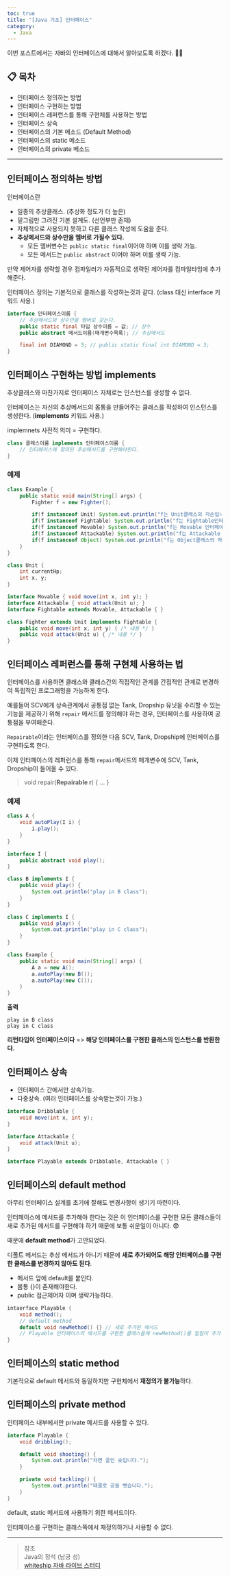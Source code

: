 ```yaml
---
toc: true
title: "[Java 기초] 인터페이스"
category:
  - Java
---
```


이번 포스트에서는 자바의 인터페이스에 대해서 알아보도록 하겠다. 👨‍🏫

## 📋 목차

- 인터페이스 정의하는 방법
- 인터페이스 구현하는 방법
- 인터페이스 레퍼런스를 통해 구현체를 사용하는 방법
- 인터페이스 상속
- 인터페이스의 기본 메소드 $($Default Method)
- 인터페이스의 static 메소드
- 인터페이스의 private 메소드

---

## 인터페이스 정의하는 방법
인터페이스란

- 일종의 추상클래스. $($추상화 정도가 더 높은)
- 밑그림만 그려진 기본 설계도. $($선언부만 존재)
- 자체적으로 사용되지 못하고 다른 클래스 작성에 도움을 준다.
- **추상메서드와 상수만을 멤버로 가질수 있다.**
    - 모든 멤버변수는 `public static final`이어야 하며 이를 생략 가능.
    - 모든 메서드는 `public abstract` 이어야 하며 이를 생략 가능.

만약 제어자를 생략할 경우 컴파일러가 자동적으로 생략된 제어자를 컴파일타임에 추가해준다.

인터페이스 정의는 기본적으로 클래스를 작성하는것과 같다. $($class 대신 interface 키워드 사용.)

```java
interface 인터페이스이름 {
    // 추상메서드와 상수만을 멤버로 갖는다.
    public static final 타입 상수이름 = 값; // 상수
    public abstract 메서드이름(매개변수목록); // 추상메서드

    final int DIAMOND = 3; // public static final int DIAMOND = 3;
}
```

## 인터페이스 구현하는 방법 implements
추상클래스와 마찬가지로 인터페이스 자체로는 인스턴스를 생성할 수 없다.

인터페이스는 자신의 추상메서드의 몸통을 만들어주는 클래스를 작성하여 인스턴스를 생성한다. $($**implements** 키워드 사용.)

implemnets 사전적 의미 = 구현하다.

```java
class 클래스이름 implements 인터페이스이름 {
    // 인터페이스에 정의된 추상메서드를 구현해야한다.
}
```

### 예제

```java
class Example {
    public static void main(String[] args) {
        Fighter f = new Fighter();

        if(f instanceof Unit) System.out.println("f는 Unit클래스의 자손입니다.");
        if(f instanceof Fightable) System.out.println("f는 Fightable인터페이스를 구현했습니다.");
        if(f instanceof Movable) System.out.println("f는 Movable 인터페이스를 구현했습니다.");
        if(f instanceof Attackable) System.out.println("f는 Attackable 인터페이스를 구현했습니다.");
        if(f instanceof Object) System.out.println("f는 Object클래스의 자손입니다.");
    }
}

class Unit {
    int currentHp;
    int x, y;
}

interface Movable { void move(int x, int y); }
interface Attackable { void attack(Unit u); }
interface Fightable extends Movable, Attackable { }

class Fighter extends Unit implements Fightable {
    public void move(int x, int y) { /* 내용 */ }
    public void attack(Unit u) { /* 내용 */ }
}
```

## 인터페이스 레퍼런스를 통해 구현체 사용하는 법
인터페이스를 사용하면 클래스와 클래스간의 직접적인 관계를 간접적인 관계로 변경하여 독립적인 프로그래밍을 가능하게 한다.

예를들어 SCV에게 상속관계에서 공통점 없는 Tank, Dropship 유닛을 수리할 수 있는 기능을 제공하기 위해 `repair` 메서드를 정의해야 하는 경우, 인터페이스를 사용하여 공통점을 부여해준다.

`Repairable`이라는 인터페이스를 정의한 다음 SCV, Tank, Dropship에 인터페이스를 구현하도록 한다. 

이제 인터페이스의 레퍼런스를 통해 `repair`메서드의 매개변수에 SCV, Tank, Dropship이 들어올 수 있다.

> void repair(**Repairable r**) { ... }

### 예제

```java
class A {
    void autoPlay(I i) {
        i.play();
    }
}

interface I {
    public abstract void play();
}

class B implements I {
    public void play() {
        System.out.println("play in B class");
    }
}

class C implements I {
    public void play() {
        System.out.println("play in C class");
    }
}

class Example {
    public static void main(String[] args) {
        A a = new A();
        a.autoPlay(new B());
        a.autoPlay(new C());
    }
}
```

**출력**
```
play in B class
play in C class
```

**리턴타입이 인터페이스이다** => **해당 인터페이스를 구현한 클래스의 인스턴스를 반환한다.**

## 인터페이스 상속

- 인터페이스 간에서만 상속가능.
- 다중상속. $($여러 인터페이스를 상속받는것이 가능.)

```java
interface Dribblable {
    void move(int x, int y);
}

interface Attackable {
    void attack(Unit u);
}

interface Playable extends Dribblable, Attackable { }
```

## 인터페이스의 default method
아무리 인터페이스 설계를 초기에 잘해도 변경사항이 생기기 마련이다.

인터페이스에 메서드를 추가해야 한다는 것은 이 인터페이스를 구현한 모든 클래스들이 새로 추가된 메서드를 구현해야 하기 때문에 보통 쉬운일이 아니다. 😨

때문에 **default method**가 고안되었다.

디폴트 메서드는 추상 메서드가 아니기 때문에 **새로 추가되어도 해당 인터페이스를 구현한 클래스를 변경하지 않아도 된다**.

- 메서드 앞에 default를 붙인다.
- 몸통 {}이 존재해야한다.
- public 접근제어자 이며 생략가능하다.

```java
intaerface Playable {
    void method();
    // default method
    default void newMethod() {} // 새로 추가된 메서드
    // Playable 인터페이스의 메서드를 구현한 클래스들에 newMethod()를 일일이 추가 구현해주지 않아도 된다.
}
```

## 인터페이스의 static method
기본적으로 default 메서드와 동일하지만 구현체에서 **재정의가 불가능**하다.

## 인터페이스의 private method
인터페이스 내부에서만 private 메서드를 사용할 수 있다.

```java
interface Playable {
    void dribbling();

    default void shooting() { 
        System.out.println("차면 골인 슛입니다.");
    }

    private void tackling() {
        System.out.println("태클로 공을 뺏습니다.");
    }
} 
```

default, static 메서드에 사용하기 위한 메서드이다.

인터페이스를 구현하는 클래스쪽에서 재정의하거나 사용할 수 없다.

---

> 참조 <br>
> Java의 정석 $($남궁 성) <br>
> [whiteship 자바 라이브 스터디](https://github.com/whiteship/live-study)